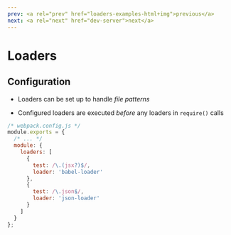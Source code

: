 ```yaml
---
prev: <a rel="prev" href="loaders-examples-html+img">previous</a>
next: <a rel="next" href="dev-server">next</a>
---
```


# Loaders

## Configuration

- Loaders can be set up to handle _file patterns_

- Configured loaders are executed _before_ any loaders in `require()` calls

```js
/* webpack.config.js */
module.exports = {
  /* ... */
  module: {
    loaders: [
      {
        test: /\.(jsx?)$/,
        loader: 'babel-loader'
      },
      {
        test: /\.json$/,
        loader: 'json-loader'
      }
    ]
  }
};
```
<!--{data-bespoke-bullet}-->
